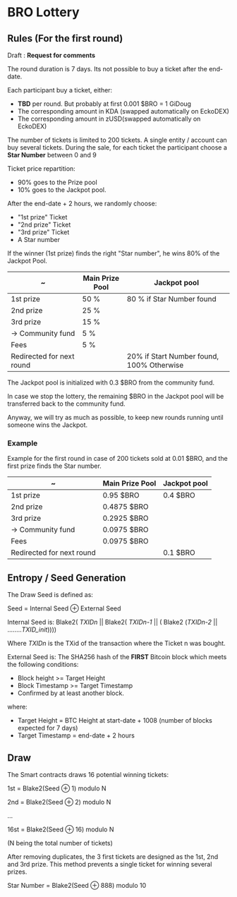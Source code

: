 # BRO Lottery

## Rules (For the first round)

Draft : **Request for comments**

The round duration is 7 days. Its not possible to buy a ticket after the end-date.

Each participant buy a ticket, either:
   - **TBD** per round. But probably at first 0.001 $BRO = 1 GiDoug
   - The corresponding amount in KDA (swapped automatically on EckoDEX)
   - The corresponding amount in zUSD(swapped automatically on EckoDEX)

The number of tickets is limited to 200 tickets. A single entity / account can buy several tickets.
During the sale, for each ticket the participant choose a **Star Number** between 0 and 9


Ticket price repartition:
  - 90% goes to the Prize pool
  - 10% goes to the Jackpot pool.

After the end-date + 2 hours, we randomly choose:
  - "1st prize" Ticket
  - "2nd prize" Ticket
  - "3rd prize" Ticket
  - A Star number

If the winner (1st prize) finds the right "Star number", he wins 80% of the Jackpot Pool.

| ~                            | Main Prize Pool  | Jackpot pool              |
|------------------------------|------------------|---------------------------|
| 1st prize                    | 50 %             | 80 % if Star Number found |
| 2nd prize                    | 25 %             |                           |
| 3rd prize                    | 15 %             |                           |
| -> Community fund            |  5 %             |                           |
| Fees                         |  5 %             |                            |
| Redirected for next round    |                  | 20% if Start Number found, 100% Otherwise

The Jackpot pool is initialized with 0.3 $BRO from the community fund.

In case we stop the lottery, the remaining $BRO in the Jackpot pool will be transferred back to the community fund.

Anyway, we will try as much as possible, to keep new rounds running until someone wins the Jackpot.

### Example
Example for the first round in case of 200 tickets sold at 0.01 $BRO, and the first prize finds the Star number.

| ~                            | Main Prize Pool  | Jackpot pool              |
|------------------------------|------------------|---------------------------|
| 1st prize                    | 0.95 $BRO        | 0.4 $BRO                  |
| 2nd prize                    | 0.4875 $BRO      |                           |
| 3rd prize                    | 0.2925 $BRO      |                           |
| -> Community fund            | 0.0975 $BRO      |                           |
| Fees                         | 0.0975 $BRO      |                           |
| Redirected for next round    |                  | 0.1 $BRO                  |


## Entropy / Seed Generation
The Draw Seed is defined as:

Seed = Internal Seed ⊕ External Seed

Internal Seed is:
Blake2( *TXIDn* || Blake2( *TXIDn-1* || ( Blake2 (*TXIDn-2* || ........*TXID_init*))))

Where *TXIDn* is the TXid of the transaction where the Ticket n was bought.

External Seed is:
The SHA256 hash of the **FIRST** Bitcoin block which meets the following conditions:
  - Block height >= Target Height
  - Block Timestamp >= Target Timestamp
  - Confirmed by at least another block.

where:
   - Target Height = BTC Height at start-date + 1008 (number of blocks expected for 7 days)
   - Target Timestamp = end-date + 2 hours

## Draw
The Smart contracts draws 16 potential winning tickets:

1st = Blake2(Seed ⊕ 1) modulo N

2nd = Blake2(Seed ⊕ 2) modulo N

...

16st = Blake2(Seed ⊕ 16) modulo N

(N being the total number of tickets)

After removing duplicates, the 3 first tickets are designed as the 1st, 2nd and 3rd prize. This method prevents a single ticket for winning several prizes.

Star Number = Blake2(Seed ⊕ 888) modulo 10
